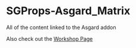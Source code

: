 # SGProps-Asgard_Matrix
All of the content linked to the Asgard addon  

Also check out the [Workshop Page]([https://steamcommunity.com/sharedfiles/filedetails/?id=2328435253&tscn=1611877686 "Modbridge V2's workshop page](https://steamcommunity.com/sharedfiles/filedetails/?id=2386626380)https://steamcommunity.com/sharedfiles/filedetails/?id=2386626380")
